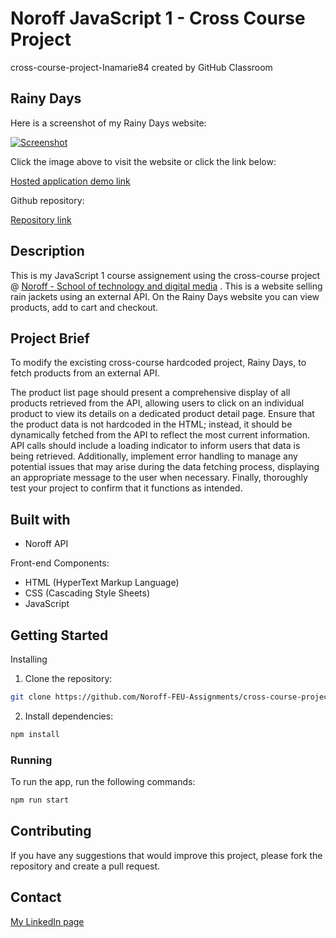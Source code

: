 # Noroff JavaScript 1 - Cross Course Project
cross-course-project-Inamarie84 created by GitHub Classroom

## Rainy Days

Here is a screenshot of my Rainy Days website:

[![Screenshot](https://github.com/user-attachments/assets/56342d50-5f70-4af4-9c89-564033f84500)](https://cross-course-inamarie84.netlify.app/)

Click the image above to visit the website or click the link below:

[Hosted application demo link](https://cross-course-inamarie84.netlify.app/)

Github repository:

[Repository link](https://github.com/Noroff-FEU-Assignments/cross-course-project-Inamarie84/tree/cms-ca)

## Description

This is my JavaScript 1 course assignement using the cross-course project @ [Noroff - School of technology and digital media](https://www.noroff.no/) .
This is a website selling rain jackets using an external API. On the Rainy Days website you can view products, add to cart and checkout.  

## Project Brief

To modify the excisting cross-course hardcoded project, Rainy Days, to fetch products from an external API. 

The product list page should present a comprehensive display of all products retrieved from the API, allowing users to click on an individual product to view its details on a dedicated product detail page. Ensure that the product data is not hardcoded in the HTML; instead, it should be dynamically fetched from the API to reflect the most current information. API calls should include a loading indicator to inform users that data is being retrieved. Additionally, implement error handling to manage any potential issues that may arise during the data fetching process, displaying an appropriate message to the user when necessary. Finally, thoroughly test your project to confirm that it functions as intended.

## Built with

* Noroff API

Front-end Components:
* HTML (HyperText Markup Language)
* CSS (Cascading Style Sheets)
* JavaScript

## Getting Started

Installing

1. Clone the repository:
```bash
git clone https://github.com/Noroff-FEU-Assignments/cross-course-project-Inamarie84/tree/cms-ca.git
```

2. Install dependencies:
```bash
npm install
```

### Running

To run the app, run the following commands:

```bash
npm run start 
```
## Contributing

If you have any suggestions that would improve this project, please fork the repository and create a pull request.

## Contact

[My LinkedIn page](https://www.linkedin.com/in/ina-marie-forseth-66a7b232/)


